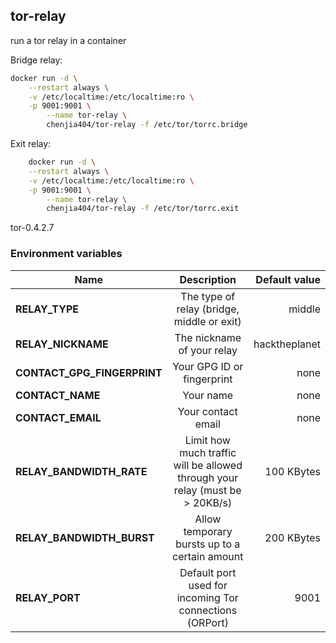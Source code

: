 ## tor-relay

run a tor relay in a container

Bridge relay:
```bash
docker run -d \
	--restart always \
	-v /etc/localtime:/etc/localtime:ro \
	-p 9001:9001 \
		--name tor-relay \
		chenjia404/tor-relay -f /etc/tor/torrc.bridge
```

Exit relay:
```bash
	docker run -d \
	--restart always \
	-v /etc/localtime:/etc/localtime:ro \
	-p 9001:9001 \
		--name tor-relay \
		chenjia404/tor-relay -f /etc/tor/torrc.exit
```

tor-0.4.2.7

### Environment variables

| Name                         | Description                                                                  | Default value |
| ---------------------------- |:----------------------------------------------------------------------------:| -------------:|
| **RELAY_TYPE**               | The type of relay (bridge, middle or exit)                                   | middle        |
| **RELAY_NICKNAME**           | The nickname of your relay                                                   | hacktheplanet |
| **CONTACT_GPG_FINGERPRINT**  | Your GPG ID or fingerprint                                                   | none          |
| **CONTACT_NAME**             | Your name                                                                    | none          |
| **CONTACT_EMAIL**            | Your contact email                                                           | none          |
| **RELAY_BANDWIDTH_RATE**     | Limit how much traffic will be allowed through your relay (must be > 20KB/s) | 100 KBytes    |
| **RELAY_BANDWIDTH_BURST**    | Allow temporary bursts up to a certain amount                                | 200 KBytes    |
| **RELAY_PORT**               | Default port used for incoming Tor connections (ORPort)                      | 9001          |
